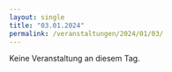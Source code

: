```yaml
---
layout: single
title: "03.01.2024"
permalink: /veranstaltungen/2024/01/03/
---
```


Keine Veranstaltung an diesem Tag.
